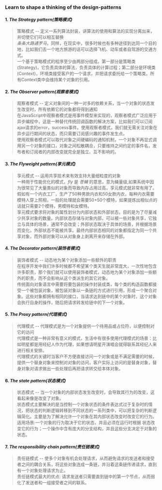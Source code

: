 ### __Learn to shape a thinking of the design-patterns__  
#### 1. _The Strategy pattern(策略模式)_  
>策略模式 -- 定义一系列算法封装，讲算法的使用和算法的实现分离出来，并切使它们可以相互替换  
>_条条大路通罗马_，同样，在现实中，很多时候也有多种途径到达同一个目的地，比如我们去一个地方旅游的话可以选择飞机、动车或者自驾游的交通方式。  
>一个基于策略模式的程序至少由两部分组成。第一部分是策略类(Strategy)，它负责具体的算法，负责具体的计算过程；第二部分是环境类(Context)，环境类接受客户的一个请求，并把请求委托给一个策略类。所有Context类中会维持某个对象的引用。

#### 2. _The Observer pattern(观察者模式)_  
>观察者模式 -- 定义对象间的一种一对多的依赖关系，当一个对象的状态发生改变时，所有依赖它的对象都将得到通知  
>在JavaScript中观察者模式是用事件模型来实现的，观察者模式广泛应用于异步编程中，这是一种替代传统回调函数的解决方案，比如我们可以订阅ajax请求的error，success事件。使用观察者模式，我们就无需关注对象在异步运行期间的状态，而只需要订阅感兴趣的事件发生点。  
>使用观察者模式可以取代对象之间硬编码的通知机制，一个对象不再显式调用另一个对象的接口，对象之间松散耦合，只要维持之间约定的事件名，发布者和订阅者的内部改变就完全是独立、互不影响的。  

#### 3. _The Flyweight pattern(享元模式)_  
>享元模式 -- 运用共享技术来有效支持大量细粒度的对象  
>一种用于性能优化的模式，_fly_ 是 _苍蝇_ 的意思，意为蝇量级,如果系统中因为很常见了大量类似的对象而导致内存占用过高，享元模式就非常有用了。  
>假如有一个内衣工厂，生产了50种男款内衣和50女款内衣，每种内衣需要模特人穿上照相，一般的处理就会需要50+50个模特，如果提炼出相似点的话就只需要2个模特，男模特和女模特。  
>享元模式要求将对象的属性划分为内部状态和外部状态，目的是为了尽量减少共享对象的数量。内部状态存储与对象内部，可以被一些对象共享，它独立与具体的场景，通常不会改变；外部状态取决于具体的场景，并根据场景而变化，外部状态不能被共享。最终内部状态相同的对象都指定为同一个共享对象，而外部对象可以从对象身上剥离开来存储在外部。  

#### 4. _The Decorator pattern(装饰者模式)_  
>装饰者模式 -- 动态地为某个对象添加一些额外的职责  
>在程序开发中我们许多时候都不希望某个类天生就非常庞大，一次性地包含许多职责，那个我们就可以使用装饰者模式，动态地为某个对象添加一些额外的职责，而不会影响从这个类派生的其它对象。  
>传统面向对象语言中需要将要包装的操作封装成类，每个类的构造函数都接受一个被包装对象，被包装对象以一条链的方式进行引用，形成一个聚合对象。这些对象都拥有相同的接口，当请求达到链中的某个对象时，这个对象会执行自身的操作，随后把请求转发给链中的下一个对象。  

#### 5. _The Proxy pattern(代理模式)_  
>代理模式 -- 代理模式是为一个对象提供一个待用品或占位符，以便控制对它的访问  
>代理模式是一种非常有意义的模式，生活中有很多使用代理模式的场景：比如明星都是用经纪人作为代理，如果想请明星开演唱会就得联系其经纪人来进行相关安排。  
>代理模式的关键时当客户不方便直接访问一个对象或是不满足需要的时候，提供一个替身对象来控制对对象的访问，客户实际上访问的是替身对象，替身对象对请求做出一些处理后再把请求转交给本体对象。  

#### 6. _The state pattern(状态模式)_
>状态模式 -- 当一个对象的内部状态发生改变时，会导致其行为的改变，这看起来像是改变了对象。  
>状态模式主要解决的是当控制一个对象状态的条件表达式过于复杂时的情况，把状态的判断逻辑转移到不同状态的一系列类中，可以把复杂的判断逻辑简化。主要是为了解决允许一个对象在其内部状态改变时改变它的行为。  
>适用场景:一个对象的行为取决于它的状态，并且必须在运行时根据 状态改变它的行为；一个操作中含有庞大的分支结构，并且这些分支决定于对象的状态。  

#### 7. _The responsibility chain pattern(责任链模式)_
>责任链模式 -- 使多个对象有机会处理请求，从而避免请求的发送者和接受者之间的耦合关系，将这些对象连成一条链，并沿着这条链传递请求，直到有一个对象处理请求为止。  
>责任链模式最大的优点: 请求发送者只需要直到链中的第一个节点，从而弱化了发送者和一组接受者之间的联系。  
